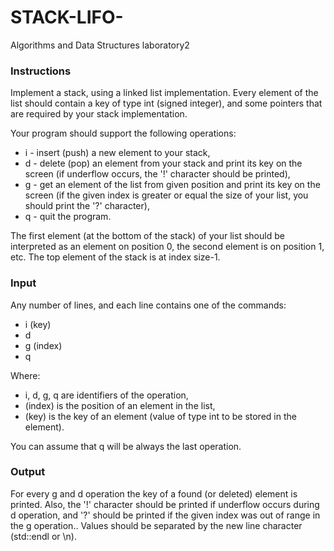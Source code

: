# STACK-LIFO-

Algorithms and Data Structures laboratory2

### Instructions
Implement a stack, using a linked list implementation. Every element of the list should contain a key of type int (signed integer), and some pointers that are required by your stack implementation.<br/>

Your program should support the following operations:
<ul>
  <li>i - insert (push) a new element to your stack,</li>
  <li>d - delete (pop) an element from your stack and print its key on the screen (if underflow occurs, the '!' character should be printed),</li>
  <li>g - get an element of the list from given position and print its key on the screen (if the given index is greater or equal the size of your list, you should print the '?' character),</li>
  <li>q - quit the program.</li>
</ul>
The first element (at the bottom of the stack) of your list should be interpreted as an element on position 0, the second element is on position 1, etc. The top element of the stack is at index size-1.

### Input
Any number of lines, and each line contains one of the commands:
<ul>
  <li>i (key)</li>
  <li>d</li>
  <li>g (index)</li>
  <li>q</li>
</ul>  
Where:
<ul>
  <li>i, d, g, q are identifiers of the operation,</li>
  <li>(index) is the position of an element in the list,</li>
  <li>(key) is the key of an element (value of type int to be stored in the element).</li>
</ul>
You can assume that q will be always the last operation.

### Output
For every g and d operation the key of a found (or deleted) element is printed. Also, the '!' character should be printed if underflow occurs during d operation, and '?' should be printed if the given index was out of range in the g operation.. Values should be separated by the new line character (std::endl or \n).


